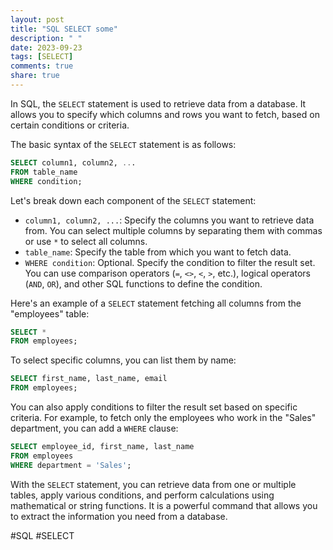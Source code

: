 ```yaml
---
layout: post
title: "SQL SELECT some"
description: " "
date: 2023-09-23
tags: [SELECT]
comments: true
share: true
---
```


In SQL, the `SELECT` statement is used to retrieve data from a database. It allows you to specify which columns and rows you want to fetch, based on certain conditions or criteria.

The basic syntax of the `SELECT` statement is as follows:

```sql
SELECT column1, column2, ...
FROM table_name
WHERE condition;
```

Let's break down each component of the `SELECT` statement:

- `column1, column2, ...`: Specify the columns you want to retrieve data from. You can select multiple columns by separating them with commas or use `*` to select all columns.
- `table_name`: Specify the table from which you want to fetch data.
- `WHERE condition`: Optional. Specify the condition to filter the result set. You can use comparison operators (`=`, `<>`, `<`, `>`, etc.), logical operators (`AND`, `OR`), and other SQL functions to define the condition.

Here's an example of a `SELECT` statement fetching all columns from the "employees" table:

```sql
SELECT *
FROM employees;
```

To select specific columns, you can list them by name:

```sql
SELECT first_name, last_name, email
FROM employees;
```

You can also apply conditions to filter the result set based on specific criteria. For example, to fetch only the employees who work in the "Sales" department, you can add a `WHERE` clause:

```sql
SELECT employee_id, first_name, last_name
FROM employees
WHERE department = 'Sales';
```

With the `SELECT` statement, you can retrieve data from one or multiple tables, apply various conditions, and perform calculations using mathematical or string functions. It is a powerful command that allows you to extract the information you need from a database.

#SQL #SELECT